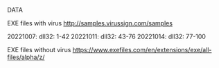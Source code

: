 DATA

EXE files with virus
http://samples.virussign.com/samples

20221007: dll32: 1-42
20221011: dll32: 43-76
20221014: dll32: 77-100

EXE files without virus
https://www.exefiles.com/en/extensions/exe/all-files/alpha/z/


